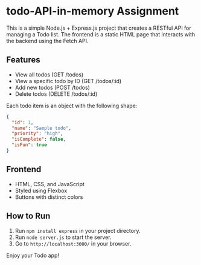 # todo-API-in-memory Assignment

This is a simple Node.js + Express.js project that creates a RESTful API for managing a Todo list. The frontend is a static HTML page that interacts with the backend using the Fetch API.

## Features
- View all todos (GET /todos)
- View a specific todo by ID (GET /todos/:id)
- Add new todos (POST /todos)
- Delete todos (DELETE /todos/:id)

Each todo item is an object with the following shape:
```json
{
  "id": 1,
  "name": "Sample todo",
  "priority": "high",
  "isComplete": false,
  "isFun": true
}
```

## Frontend
- HTML, CSS, and JavaScript
- Styled using Flexbox
- Buttons with distinct colors

## How to Run
1. Run `npm install express` in your project directory.
2. Run `node server.js` to start the server.
3. Go to `http://localhost:3000/` in your browser.

Enjoy your Todo app!
